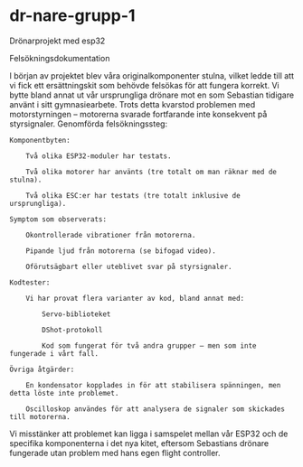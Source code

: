 # dr-nare-grupp-1
Drönarprojekt med esp32

Felsökningsdokumentation

I början av projektet blev våra originalkomponenter stulna, vilket ledde till att vi fick ett ersättningskit som behövde felsökas för att fungera korrekt. Vi bytte bland annat ut vår ursprungliga drönare mot en som Sebastian tidigare använt i sitt gymnasiearbete. Trots detta kvarstod problemen med motorstyrningen – motorerna svarade fortfarande inte konsekvent på styrsignaler.
Genomförda felsökningssteg:

    Komponentbyten:

        Två olika ESP32-moduler har testats.

        Två olika motorer har använts (tre totalt om man räknar med de stulna).

        Två olika ESC:er har testats (tre totalt inklusive de ursprungliga).

    Symptom som observerats:

        Okontrollerade vibrationer från motorerna.

        Pipande ljud från motorerna (se bifogad video).

        Oförutsägbart eller uteblivet svar på styrsignaler.

    Kodtester:

        Vi har provat flera varianter av kod, bland annat med:

            Servo-biblioteket

            DShot-protokoll

            Kod som fungerat för två andra grupper – men som inte fungerade i vårt fall.

    Övriga åtgärder:

        En kondensator kopplades in för att stabilisera spänningen, men detta löste inte problemet.

        Oscilloskop användes för att analysera de signaler som skickades till motorerna.

Vi misstänker att problemet kan ligga i samspelet mellan vår ESP32 och de specifika komponenterna i det nya kitet, eftersom Sebastians drönare fungerade utan problem med hans egen flight controller.
